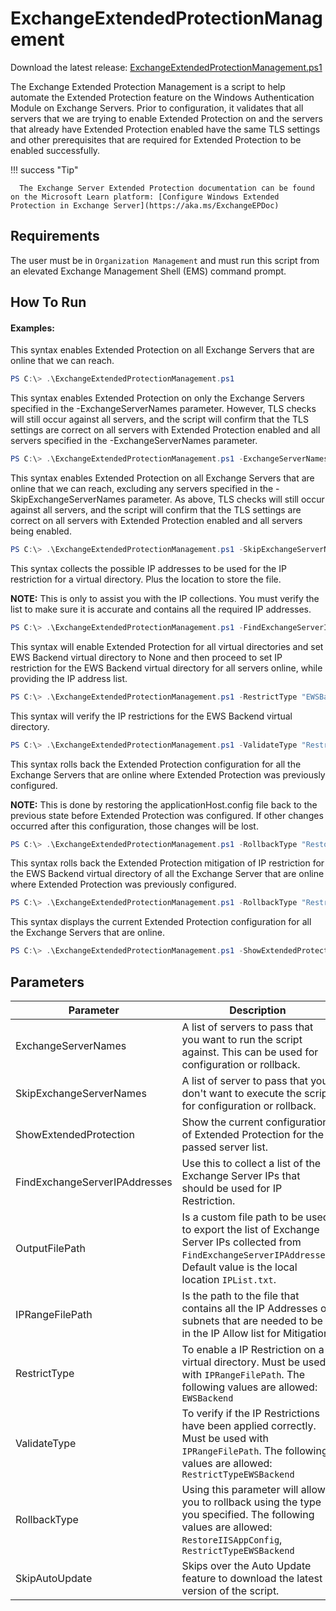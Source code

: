 # ExchangeExtendedProtectionManagement

Download the latest release: [ExchangeExtendedProtectionManagement.ps1](https://github.com/microsoft/CSS-Exchange/releases/latest/download/ExchangeExtendedProtectionManagement.ps1)

The Exchange Extended Protection Management is a script to help automate the Extended Protection feature on the Windows Authentication Module on Exchange Servers. Prior to configuration, it validates that all servers that we are trying to enable Extended Protection on and the servers that already have Extended Protection enabled have the same TLS settings and other prerequisites that are required for Extended Protection to be enabled successfully.

!!! success "Tip"

      The Exchange Server Extended Protection documentation can be found on the Microsoft Learn platform: [Configure Windows Extended Protection in Exchange Server](https://aka.ms/ExchangeEPDoc)


## Requirements

The user must be in `Organization Management` and must run this script from an
elevated Exchange Management Shell (EMS) command prompt.

## How To Run

#### Examples:

This syntax enables Extended Protection on all Exchange Servers that are online that we can reach.

```powershell
PS C:\> .\ExchangeExtendedProtectionManagement.ps1
```

This syntax enables Extended Protection on only the Exchange Servers specified
in the -ExchangeServerNames parameter. However, TLS checks will still occur against all
servers, and the script will confirm that the TLS settings are correct on all servers
with Extended Protection enabled and all servers specified in the -ExchangeServerNames parameter.

```powershell
PS C:\> .\ExchangeExtendedProtectionManagement.ps1 -ExchangeServerNames <Array_of_Server_Names>
```

This syntax enables Extended Protection on all Exchange Servers that are online that we
can reach, excluding any servers specified in the -SkipExchangeServerNames parameter.
As above, TLS checks will still occur against all servers, and the script will confirm
that the TLS settings are correct on all servers with Extended Protection enabled and all
servers being enabled.

```powershell
PS C:\> .\ExchangeExtendedProtectionManagement.ps1 -SkipExchangeServerNames <Array_of_Server_Names>
```

This syntax collects the possible IP addresses to be used for the IP restriction for a virtual directory. Plus the location to store the file.

**NOTE:** This is only to assist you with the IP collections. You must verify the list to make sure it is accurate and contains all the required IP addresses.

```powershell
PS C:\> .\ExchangeExtendedProtectionManagement.ps1 -FindExchangeServerIPAddresses -OutputFilePath "C:\temp\ExchangeIPs.txt"
```

This syntax will enable Extended Protection for all virtual directories and set EWS Backend virtual directory to None and then proceed to set IP restriction for the EWS Backend virtual directory for all servers online, while providing the IP address list.

```powershell
PS C:\> .\ExchangeExtendedProtectionManagement.ps1 -RestrictType "EWSBackend" -IPRangeFilePath "C:\temp\ExchangeIPs.txt"
```

This syntax will verify the IP restrictions for the EWS Backend virtual directory.

```powershell
PS C:\> .\ExchangeExtendedProtectionManagement.ps1 -ValidateType "RestrictTypeEWSBackend" -IPRangeFilePath "C:\temp\ExchangeIPs.txt"
```

This syntax rolls back the Extended Protection configuration for all the Exchange Servers that are online where Extended Protection was previously configured.

**NOTE:** This is done by restoring the applicationHost.config file back to the previous state before Extended Protection was configured. If other changes occurred after this configuration, those changes will be lost.

```powershell
PS C:\> .\ExchangeExtendedProtectionManagement.ps1 -RollbackType "RestoreIISAppConfig"
```

This syntax rolls back the Extended Protection mitigation of IP restriction for the EWS Backend virtual directory of all the Exchange Server that are online where Extended Protection was previously configured.

```powershell
PS C:\> .\ExchangeExtendedProtectionManagement.ps1 -RollbackType "RestrictTypeEWSBackend"
```

This syntax displays the current Extended Protection configuration for all the Exchange Servers that are online.

```powershell
PS C:\> .\ExchangeExtendedProtectionManagement.ps1 -ShowExtendedProtection
```

## Parameters

Parameter | Description
----------|------------
ExchangeServerNames | A list of servers to pass that you want to run the script against. This can be used for configuration or rollback.
SkipExchangeServerNames | A list of server to pass that you don't want to execute the script for configuration or rollback.
ShowExtendedProtection | Show the current configuration of Extended Protection for the passed server list.
FindExchangeServerIPAddresses | Use this to collect a list of the Exchange Server IPs that should be used for IP Restriction.
OutputFilePath | Is a custom file path to be used to export the list of Exchange Server IPs collected from `FindExchangeServerIPAddresses`. Default value is the local location `IPList.txt`.
IPRangeFilePath | Is the path to the file that contains all the IP Addresses or subnets that are needed to be in the IP Allow list for Mitigation.
RestrictType | To enable a IP Restriction on a virtual directory. Must be used with `IPRangeFilePath`. The following values are allowed: `EWSBackend`
ValidateType | To verify if the IP Restrictions have been applied correctly. Must be used with `IPRangeFilePath`. The following values are allowed: `RestrictTypeEWSBackend`
RollbackType | Using this parameter will allow you to rollback using the type you specified. The following values are allowed: `RestoreIISAppConfig`, `RestrictTypeEWSBackend`
SkipAutoUpdate | Skips over the Auto Update feature to download the latest version of the script.
